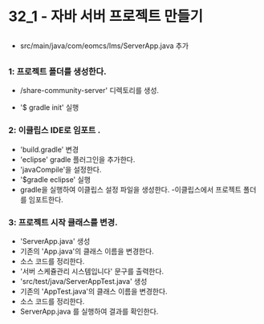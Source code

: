 # 32_1 - 자바 서버 프로젝트 만들기 

## 

- src/main/java/com/eomcs/lms/ServerApp.java 추가


## 

###  1: 프로젝트 폴더를 생성한다.

- /share-community-server' 디렉토리를 생성.

- '$ gradle init' 실행

### 2: 이클립스 IDE로 임포트 .

- 'build.gradle' 변경
 - 'eclipse' gradle 플러그인을 추가한다.
 - 'javaCompile'을 설정한다.
- '$gradle eclipse' 실행
 - gradle을 실행하여 이클립스 설정 파일을 생성한다.
-이클립스에서 프로젝트 폴더를 임포트한다.

### 3: 프로젝트 시작 클래스를 변경.

- 'ServerApp.java' 생성
 - 기존의 'App.java'의 클래스 이름을 변경한다.
 - 소스 코드를 정리한다.
 - '서버 스케쥴관리 시스템입니다' 문구를 출력한다.
- 'src/test/java/ServerAppTest.java' 생성
 - 기존의 'AppTest.java'의 클래스 이름을 변경한다.
 - 소스 코드를 정리한다.
- ServerApp.java 를 실행하여 결과를 확인한다.
